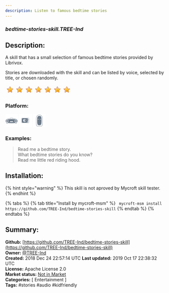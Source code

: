 ```yaml
---
description: Listen to famous bedtime stories
---
```


### _bedtime-stories-skill.TREE-Ind_  
## Description:  
A skill that has a small selection of famous bedtime stories  provided by Librivox.

Stories are downloaded with the skill and can be listed by voice, selected by title, or chosen randomly.  
  
![](../.gitbook/assets/star.png)![](../.gitbook/assets/star.png)![](../.gitbook/assets/star.png)![](../.gitbook/assets/star.png)![](../.gitbook/assets/star.png)![](../.gitbook/assets/star.png)![](../.gitbook/assets/star.png)  
  
### Platform:  
 ![Mark I](../.gitbook/assets/mark-1-icon.png)  ![Picroft](../.gitbook/assets/picroft-icon.png)  ![Mark II](../.gitbook/assets/mark-2-icon.png)   
### Examples:  
> Read me a bedtime story.  
> What bedtime stories do you know?  
> Read me little red riding hood.  
  
## Installation:  
{% hint style="warning" %}
This skill is not aproved by Mycroft skill tester.
{% endhint %}
    
{% tabs %}
{% tab title="Install by mycroft-msm" %}
``` mycroft-msm install https://github.com/TREE-Ind/bedtime-stories-skill```
{% endtab %}
  {% endtabs %}
    
## Summary:  
**Github:** [https://github.com/TREE-Ind/bedtime-stories-skill](https://github.com/TREE-Ind/bedtime-stories-skill)  
**Owner:** [@TREE-Ind](https://github.com/TREE-Ind)  
**Created:** 2018 Dec 24 22:57:14 UTC  **Last updated:** 2019 Oct 17 22:38:32 UTC  
**License:** Apache License 2.0  
**Market status:** [Not in Market](https://market.mycroft.ai/skill/)  
**Categories:** [ Entertainment ]   
**Tags:** \#stories \#audio \#kidfriendly   
